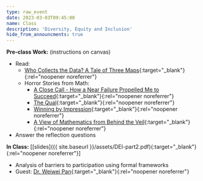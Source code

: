 ```yaml
---
type: raw_event
date: 2023-03-03T09:45:00
name: Class
description: 'Diversity, Equity and Inclusion'
hide_from_announcments: true
---
```


**Pre-class Work:** (instructions on canvas)
* Read:
  * [Who Collects the Data? A Tale of Three Maps](https://mit-serc.pubpub.org/pub/tale-of-three-maps/release/1){:target="_blank"}{:rel="noopener noreferrer"}
  * Horror Stories from Math:
    * [A Close Call - How a Near Failure Propelled Me to Succeed](https://www.ams.org/about-us/LivingProof.pdf#%5B%7B%22num%22%3A351%2C%22gen%22%3A0%7D%2C%7B%22name%22%3A%22FitH%22%7D%2C648%5D){:target="_blank"}{:rel="noopener noreferrer"}
    * [The Qual](https://blogs.ams.org/livingproof/2021/05/21/the-qual-by-dana-williams/){:target="_blank"}{:rel="noopener noreferrer"}
    * [Winning by Impression](https://www.ams.org/about-us/LivingProof.pdf#%5B%7B%22num%22%3A351%2C%22gen%22%3A0%7D%2C%7B%22name%22%3A%22FitH%22%7D%2C648%5D){:target="_blank"}{:rel="noopener noreferrer"}
    * [A View of Mathematics from Behind the Veil](https://www.ams.org/about-us/LivingProof.pdf#%5B%7B%22num%22%3A351%2C%22gen%22%3A0%7D%2C%7B%22name%22%3A%22FitH%22%7D%2C648%5D){:target="_blank"}{:rel="noopener noreferrer"}
* Answer the reflection questions  


**In Class:** \[[slides]({{ site.baseurl }}/assets/DEI-part2.pdf){:target="_blank"}{:rel="noopener noreferrer"}\]
* Analysis of barriers to participation using formal frameworks
* Guest: [Dr. Weiwei Pan](https://onefishy.github.io/){:target="_blank"}{:rel="noopener noreferrer"}

